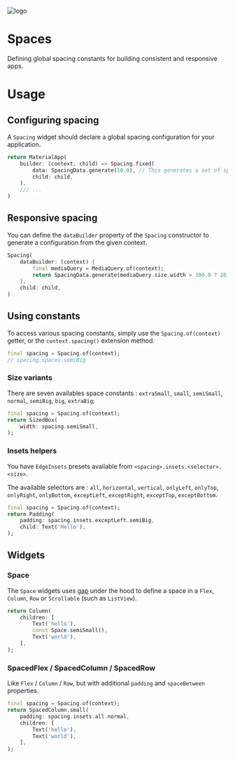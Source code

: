 ![logo](https://github.com/aloisdeniel/spaces/raw/master/logo.png)

# Spaces

Defining global spacing constants for building consistent and responsive apps.

# Usage

## Configuring spacing 

A `Spacing` widget should declare a global spacing configuration for your application.

```dart
return MaterialApp(
    builder: (context, child) => Spacing.fixed(
        data: SpacingData.generate(10.0), // This generates a set of spacing constants for your apps, from a base space of `10.0`.
        child: child,
    ),
    /// ...
)
```

## Responsive spacing

You can define the `dataBuilder` property of the `Spacing` constructor to generate a configuration from the given context.

```dart
Spacing(
    dataBuilder: (context) {
        final mediaQuery = MediaQuery.of(context);
        return SpacingData.generate(mediaQuery.size.width > 300.0 ? 20.0 : 10.0),
    },
    child: child,
)
```

## Using constants

To access various spacing constants, simply use the `Spacing.of(context)` getter, or the `context.spacing()` extension method.

```dart
final spacing = Spacing.of(context);
// spacing.spaces.semiBig
```

### Size variants

There are seven availables space constants : `extraSmall`, `small`, `semiSmall`, `normal`, `semiBig`, `big`, `extraBig`;

```dart
final spacing = Spacing.of(context);
return SizedBox(
    width: spacing.semiSmall,
);
```

### Insets helpers

You have `EdgeInsets` presets available from `<spacing>.insets.<selector>.<size>`.

The available selectors are : `all`, `horizontal`, `vertical`, `onlyLeft`, `onlyTop`, `onlyRight`, `onlyBottom`, `exceptLeft`, `exceptRight`, `exceptTop`, `exceptBottom`.

```dart
final spacing = Spacing.of(context);
return Padding(
    padding: spacing.insets.exceptLeft.semiBig,
    child: Text('Hello'),
);
```

## Widgets

### Space

The `Space` widgets uses [gap](https://pub.dev/packages/gap) under the hood to define a space in a `Flex`, `Column`, `Row` or `Scrollable` (such as `ListView`).

```dart
return Column(
    children: [
        Text('hello'),
        const Space.semiSmall(),
        Text('world'),
    ],
);
```

### SpacedFlex / SpacedColumn / SpacedRow

Like `Flex` / `Column` / `Row`, but with additional `padding` and `spaceBetween` properties.

```dart
final spacing = Spacing.of(context);
return SpacedColumn.small(
    padding: spacing.insets.all.normal,
    children: [
        Text('hello'),
        Text('world'),
    ],
);
```